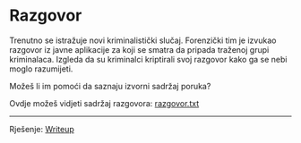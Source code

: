 # Razgovor

Trenutno se istražuje novi kriminalistički slučaj.
Forenzički tim je izvukao razgovor iz javne aplikacije za koji se smatra da pripada traženoj grupi kriminalaca.
Izgleda da su kriminalci kriptirali svoj razgovor kako ga se nebi moglo razumijeti.

Možeš li im pomoći da saznaju izvorni sadržaj poruka?

Ovdje možeš vidjeti sadržaj razgovora: [razgovor.txt](https://github.com/fnovak22/ctf-zavrsni/raw/refs/heads/main/Zadaci/Kriptografija/Razgovor/Datoteke/razgovor.txt)

---

Rješenje: [Writeup](https://github.com/fnovak22/ctf-zavrsni/tree/main/Zadaci/Kriptografija/Razgovor/Writeup)
